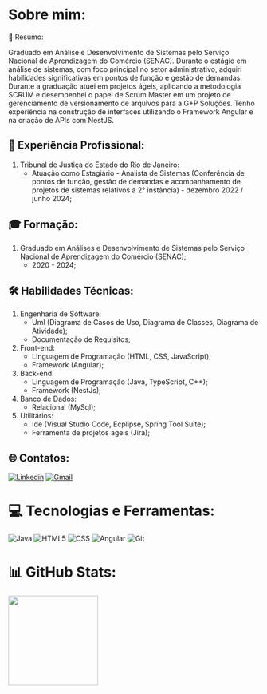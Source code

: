 #  Sobre mim:

📰 Resumo:

Graduado em Análise e Desenvolvimento de Sistemas pelo Serviço Nacional de Aprendizagem do Comércio (SENAC). Durante o estágio em análise de sistemas, com foco principal no setor administrativo, adquiri habilidades significativas em pontos de função e gestão de demandas. Durante a graduação atuei em projetos ágeis, aplicando a metodologia SCRUM e desempenhei o papel de Scrum Master em um projeto de gerenciamento de versionamento de arquivos para a G+P Soluções.
Tenho experiência na construção de interfaces utilizando o Framework Angular e na criação de APIs com NestJS.

## 💼 Experiência Profissional:

1. Tribunal de Justiça do Estado do Rio de Janeiro:
    - Atuação como Estagiário - Analista de Sistemas (Conferência de pontos de função, gestão de demandas e acompanhamento de projetos de sistemas relativos a 2° instância) - dezembro 2022 / junho 2024;

## 🎓 Formação:

1. Graduado em Análises e Desenvolvimento de Sistemas pelo Serviço Nacional de Aprendizagem do Comércio (SENAC);
    - 2020 - 2024;

## 🛠 Habilidades Técnicas:

1. Engenharia de Software:
    - Uml (Diagrama de Casos de Uso, Diagrama de Classes, Diagrama de Atividade);
    - Documentação de Requisitos;
2. Front-end:
    - Linguagem de Programação (HTML, CSS, JavaScript);
    - Framework (Angular);
3. Back-end:
    - Linguagem de Programação (Java, TypeScript, C++);
    - Framework (NestJs);
4. Banco de Dados:
    - Relacional (MySql);
5. Utilitários:
    - Ide (Visual Studio Code, Ecplipse, Spring Tool Suite);
    - Ferramenta de projetos ageis (Jira);

##  🌐 Contatos:

[![Linkedin](https://img.shields.io/badge/LinkedIn-0077B5?style=for-the-badge&logo=linkedin&logoColor=white)](https://linkedin.com/in/victorfonseca-ads)
[![Gmail](https://img.shields.io/badge/Gmail-D14836?style=for-the-badge&logo=gmail&logoColor=white&link=mailto:victorfonsecabarboza@gmail.com)](mailto:victorfonsecabarboza@gmail.com)

#  💻 Tecnologias e Ferramentas:

![Java](https://img.shields.io/badge/Java-ED8B00?style=for-the-badge&logo=java&logoColor=white)
![HTML5](https://img.shields.io/badge/HTML5-E34F26?style=for-the-badge&logo=html5&logoColor=white)
![CSS](https://img.shields.io/badge/CSS3-1572B6?style=for-the-badge&logo=css3&logoColor=white)
![Angular](https://img.shields.io/badge/Angular-DD0031?style=for-the-badge&logo=angular&logoColor=white)
![Git](https://img.shields.io/badge/Git-E34F26?style=for-the-badge&logo=git&logoColor=white)


#  📊 GitHub Stats:

<a href="https://github.com/victorfonsecabarboza">
  <img height="180em" src="https://github-readme-stats.vercel.app/api?username=victorfonsecabarboza&theme=dark"/>
</a>
